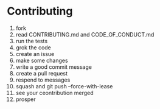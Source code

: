 # Contributing

1.  fork
2.  read CONTRIBUTING.md and CODE_OF_CONDUCT.md
3.  run the tests
4.  grok the code
5.  create an issue
6.  make some changes
7.  write a good commit message
8.  create a pull request
9.  respend to messages
10. squash and git push –force-with-lease
11. see your ceontribution merged
12. prosper
